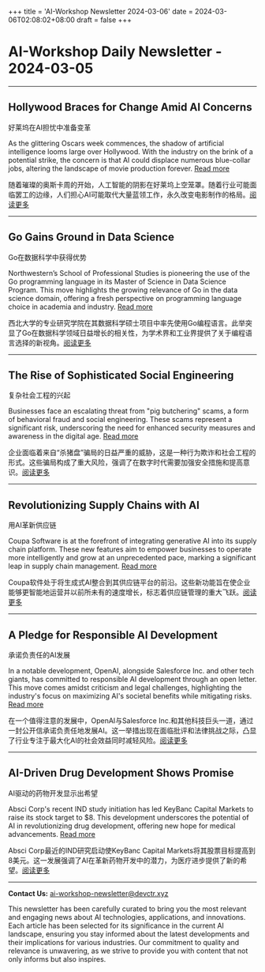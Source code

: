 +++
title = 'AI-Workshop Newsletter 2024-03-06'
date = 2024-03-06T02:08:02+08:00
draft = false
+++
# AI-Workshop Daily Newsletter - 2024-03-05

---

## Hollywood Braces for Change Amid AI Concerns

好莱坞在AI担忧中准备变革

As the glittering Oscars week commences, the shadow of artificial intelligence looms large over Hollywood. With the industry on the brink of a potential strike, the concern is that AI could displace numerous blue-collar jobs, altering the landscape of movie production forever. [Read more](https://www.breitbart.com/entertainment/2024/03/04/oscars-week-kicks-off-under-cloud-of-scandal-as-hollywoods-blue-collar-workers-face-ai-extinction/)

随着璀璨的奥斯卡周的开始，人工智能的阴影在好莱坞上空笼罩。随着行业可能面临罢工的边缘，人们担心AI可能取代大量蓝领工作，永久改变电影制作的格局。[阅读更多](https://www.breitbart.com/entertainment/2024/03/04/oscars-week-kicks-off-under-cloud-of-scandal-as-hollywoods-blue-collar-workers-face-ai-extinction/)

---

## Go Gains Ground in Data Science

Go在数据科学中获得优势

Northwestern’s School of Professional Studies is pioneering the use of the Go programming language in its Master of Science in Data Science Program. This move highlights the growing relevance of Go in the data science domain, offering a fresh perspective on programming language choice in academia and industry. [Read more](https://www.kdnuggets.com/2024/03/nwu-data-science-go-programming-language)

西北大学的专业研究学院在其数据科学硕士项目中率先使用Go编程语言。此举突显了Go在数据科学领域日益增长的相关性，为学术界和工业界提供了关于编程语言选择的新视角。[阅读更多](https://www.kdnuggets.com/2024/03/nwu-data-science-go-programming-language)

---

## The Rise of Sophisticated Social Engineering

复杂社会工程的兴起

Businesses face an escalating threat from "pig butchering" scams, a form of behavioral fraud and social engineering. These scams represent a significant risk, underscoring the need for enhanced security measures and awareness in the digital age. [Read more](https://www.pymnts.com/news/security-and-risk/2024/pig-butchering-scams-pose-growing-risk-to-businesses/)

企业面临着来自“杀猪盘”骗局的日益严重的威胁，这是一种行为欺诈和社会工程的形式。这些骗局构成了重大风险，强调了在数字时代需要加强安全措施和提高意识。[阅读更多](https://www.pymnts.com/news/security-and-risk/2024/pig-butchering-scams-pose-growing-risk-to-businesses/)

---

## Revolutionizing Supply Chains with AI

用AI革新供应链

Coupa Software is at the forefront of integrating generative AI into its supply chain platform. These new features aim to empower businesses to operate more intelligently and grow at an unprecedented pace, marking a significant leap in supply chain management. [Read more](https://www.pymnts.com/news/b2b-payments/2024/coupa-adds-genai-and-innovation-features-to-supply-chain-platform/)

Coupa软件处于将生成式AI整合到其供应链平台的前沿。这些新功能旨在使企业能够更智能地运营并以前所未有的速度增长，标志着供应链管理的重大飞跃。[阅读更多](https://www.pymnts.com/news/b2b-payments/2024/coupa-adds-genai-and-innovation-features-to-supply-chain-platform/)

---

## A Pledge for Responsible AI Development

承诺负责任的AI发展

In a notable development, OpenAI, alongside Salesforce Inc. and other tech giants, has committed to responsible AI development through an open letter. This move comes amidst criticism and legal challenges, highlighting the industry's focus on maximizing AI's societal benefits while mitigating risks. [Read more](https://fortune.com/2024/03/04/openai-signs-open-letter-ai-salesforce-sam-altman-elon-musk/)

在一个值得注意的发展中，OpenAI与Salesforce Inc.和其他科技巨头一道，通过一封公开信承诺负责任地发展AI。这一举措出现在面临批评和法律挑战之际，凸显了行业专注于最大化AI的社会效益同时减轻风险。[阅读更多](https://fortune.com/2024/03/04/openai-signs-open-letter-ai-salesforce-sam-altman-elon-musk/)

---

## AI-Driven Drug Development Shows Promise

AI驱动的药物开发显示出希望

Absci Corp's recent IND study initiation has led KeyBanc Capital Markets to raise its stock target to $8. This development underscores the potential of AI in revolutionizing drug development, offering new hope for medical advancements. [Read more](https://www.investing.com/news/stock-market-news/absci-shares-target-raised-to-8-on-ind-study-initiation-93CH-3323648)

Absci Corp最近的IND研究启动使KeyBanc Capital Markets将其股票目标提高到8美元。这一发展强调了AI在革新药物开发中的潜力，为医疗进步提供了新的希望。[阅读更多](https://www.investing.com/news/stock-market-news/absci-shares-target-raised-to-8-on-ind-study-initiation-93CH-3323648)

---

**Contact Us:** [ai-workshop-newsletter@devctr.xyz](mailto:ai-workshop-newsletter@devctr.xyz)

This newsletter has been carefully curated to bring you the most relevant and engaging news about AI technologies, applications, and innovations. Each article has been selected for its significance in the current AI landscape, ensuring you stay informed about the latest developments and their implications for various industries. Our commitment to quality and relevance is unwavering, as we strive to provide you with content that not only informs but also inspires.